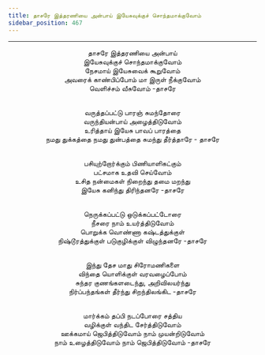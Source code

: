```yaml
---
title: தாசரே இத்தரணியை அன்பாய் இயேசுவுக்குச் சொந்தமாக்குவோம்
sidebar_position: 467
---
```


---
<center>
தாசரே இத்தரணியை அன்பாய்<br/>
இயேசுவுக்குச் சொந்தமாக்குவோம்<br/>
நேசமாய் இயேசுவைக் கூறுவோம்<br/>
அவரைக் காண்பிப்போம் மா இருள் நீக்குவோம்<br/>
வெளிச்சம் வீசுவோம்            -தாசரே<br/><br/>

வருத்தப்பட்டு பாரஞ் சுமந்தோரை<br/>
வருந்தியன்பாய் அழைத்திடுவோம்<br/>
உரித்தாய் இயேசு பாவப் பாரத்தை<br/>
நமது துக்கத்தை நமது துன்பத்தை சுமந்து தீர்த்தாரே - தாசரே<br/><br/>

பசியுற்றோர்க்கும் பிணியாளிகட்கும்<br/>
பட்சமாக உதவி செய்வோம்<br/>
உசித நன்மைகள் நிறைந்து தமை மறந்து<br/>
இயேசு கனிந்து திரிந்தனரே                -தாசரே<br/><br/>

நெருக்கப்பட்டு ஒடுக்கப்பட்டோரை<br/>
நீசரை நாம் உயர்த்திடுவோம்<br/>
பொறுக்க வொண்ணா கஷ்டத்துக்குள்<br/>
நிஷ்டூரத்துக்குள் படுகுழிக்குள் விழுந்தனரே        -தாசரே<br/><br/>

இந்து தேச மாது சிரோமணிகளை<br/>
விந்தை யொளிக்குள் வரவழைப்போம்<br/>
சுந்தர குணங்களடைந்து, அறிவிலயர்ந்து<br/>
நிர்ப்பந்தங்கள் தீர்ந்து சிறந்திலங்கிட                -தாசரே<br/><br/>

மார்க்கம் தப்பி நடப்போரை சத்திய<br/>
வழிக்குள் வந்திட சேர்த்திடுவோம்<br/>
ஊக்கமாய் ஜெபித்திடுவோம் நாம் முயன்றிடுவோம்<br/>
நாம் உழைத்திடுவோம் நாம் ஜெபித்திடுவோம்        -தாசரே
</center>